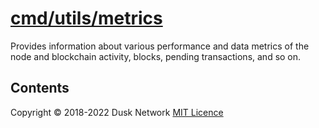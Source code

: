 # [cmd/utils/metrics](./cmd/utils/metrics)

Provides information about various performance and data metrics of the node and
blockchain activity, blocks, pending transactions, and so on.

<!-- ToC start -->
##  Contents

<!-- ToC end -->

Copyright © 2018-2022 Dusk Network
[MIT Licence](https://github.com/dusk-network/dusk-blockchain/blob/master/LICENSE)

